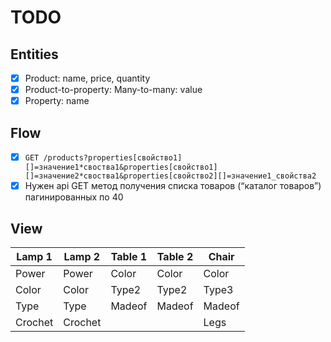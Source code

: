 # TODO

## Entities

- [x] Product: name, price, quantity
- [x] Product-to-property: Many-to-many: value
- [x] Property: name

## Flow

- [x] `GET /products?properties[свойство1][]=значение1*своства1&properties[свойство1][]=значение2*своства1&properties[свойство2][]=значение1_свойства2`
- [x] Нужен api GET метод получения списка товаров (“каталог товаров”) пагинированных по 40

## View

| Lamp 1  | Lamp 2  | Table 1 | Table 2 | Chair  |
| ------- | ------- | ------- | ------- | ------ |
| Power   | Power   | Color   | Color   | Color  |
| Color   | Color   | Type2   | Type2   | Type3  |
| Type    | Type    | Madeof  | Madeof  | Madeof |
| Crochet | Crochet |         |         | Legs   |

